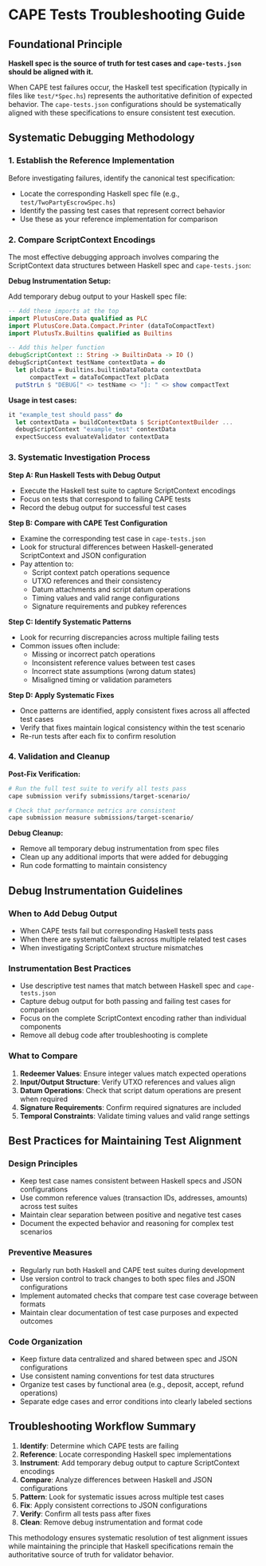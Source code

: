 # CAPE Tests Troubleshooting Guide

## Foundational Principle

**Haskell spec is the source of truth for test cases and `cape-tests.json` should be aligned with it.**

When CAPE test failures occur, the Haskell test specification (typically in files like `test/*Spec.hs`) represents the authoritative definition of expected behavior. The `cape-tests.json` configurations should be systematically aligned with these specifications to ensure consistent test execution.

## Systematic Debugging Methodology

### 1. Establish the Reference Implementation

Before investigating failures, identify the canonical test specification:

- Locate the corresponding Haskell spec file (e.g., `test/TwoPartyEscrowSpec.hs`)
- Identify the passing test cases that represent correct behavior
- Use these as your reference implementation for comparison

### 2. Compare ScriptContext Encodings

The most effective debugging approach involves comparing the ScriptContext data structures between Haskell spec and `cape-tests.json`:

**Debug Instrumentation Setup:**

Add temporary debug output to your Haskell spec file:

```haskell
-- Add these imports at the top
import PlutusCore.Data qualified as PLC
import PlutusCore.Data.Compact.Printer (dataToCompactText)
import PlutusTx.Builtins qualified as Builtins

-- Add this helper function
debugScriptContext :: String -> BuiltinData -> IO ()
debugScriptContext testName contextData = do
  let plcData = Builtins.builtinDataToData contextData
      compactText = dataToCompactText plcData
  putStrLn $ "DEBUG[" <> testName <> "]: " <> show compactText
```

**Usage in test cases:**

```haskell
it "example_test should pass" do
  let contextData = buildContextData $ ScriptContextBuilder ...
  debugScriptContext "example_test" contextData
  expectSuccess evaluateValidator contextData
```

### 3. Systematic Investigation Process

**Step A: Run Haskell Tests with Debug Output**

- Execute the Haskell test suite to capture ScriptContext encodings
- Focus on tests that correspond to failing CAPE tests
- Record the debug output for successful test cases

**Step B: Compare with CAPE Test Configuration**

- Examine the corresponding test case in `cape-tests.json`
- Look for structural differences between Haskell-generated ScriptContext and JSON configuration
- Pay attention to:
  - Script context patch operations sequence
  - UTXO references and their consistency
  - Datum attachments and script datum operations
  - Timing values and valid range configurations
  - Signature requirements and pubkey references

**Step C: Identify Systematic Patterns**

- Look for recurring discrepancies across multiple failing tests
- Common issues often include:
  - Missing or incorrect patch operations
  - Inconsistent reference values between test cases
  - Incorrect state assumptions (wrong datum states)
  - Misaligned timing or validation parameters

**Step D: Apply Systematic Fixes**

- Once patterns are identified, apply consistent fixes across all affected test cases
- Verify that fixes maintain logical consistency within the test scenario
- Re-run tests after each fix to confirm resolution

### 4. Validation and Cleanup

**Post-Fix Verification:**

```bash
# Run the full test suite to verify all tests pass
cape submission verify submissions/target-scenario/

# Check that performance metrics are consistent
cape submission measure submissions/target-scenario/
```

**Debug Cleanup:**

- Remove all temporary debug instrumentation from spec files
- Clean up any additional imports that were added for debugging
- Run code formatting to maintain consistency

## Debug Instrumentation Guidelines

### When to Add Debug Output

- When CAPE tests fail but corresponding Haskell tests pass
- When there are systematic failures across multiple related test cases
- When investigating ScriptContext structure mismatches

### Instrumentation Best Practices

- Use descriptive test names that match between Haskell spec and `cape-tests.json`
- Capture debug output for both passing and failing test cases for comparison
- Focus on the complete ScriptContext encoding rather than individual components
- Remove all debug code after troubleshooting is complete

### What to Compare

1. **Redeemer Values**: Ensure integer values match expected operations
2. **Input/Output Structure**: Verify UTXO references and values align
3. **Datum Operations**: Check that script datum operations are present when required
4. **Signature Requirements**: Confirm required signatures are included
5. **Temporal Constraints**: Validate timing values and valid range settings

## Best Practices for Maintaining Test Alignment

### Design Principles

- Keep test case names consistent between Haskell specs and JSON configurations
- Use common reference values (transaction IDs, addresses, amounts) across test suites
- Maintain clear separation between positive and negative test cases
- Document the expected behavior and reasoning for complex test scenarios

### Preventive Measures

- Regularly run both Haskell and CAPE test suites during development
- Use version control to track changes to both spec files and JSON configurations
- Implement automated checks that compare test case coverage between formats
- Maintain clear documentation of test case purposes and expected outcomes

### Code Organization

- Keep fixture data centralized and shared between spec and JSON configurations
- Use consistent naming conventions for test data structures
- Organize test cases by functional area (e.g., deposit, accept, refund operations)
- Separate edge cases and error conditions into clearly labeled sections

## Troubleshooting Workflow Summary

1. **Identify**: Determine which CAPE tests are failing
2. **Reference**: Locate corresponding Haskell spec implementations
3. **Instrument**: Add temporary debug output to capture ScriptContext encodings
4. **Compare**: Analyze differences between Haskell and JSON configurations
5. **Pattern**: Look for systematic issues across multiple test cases
6. **Fix**: Apply consistent corrections to JSON configurations
7. **Verify**: Confirm all tests pass after fixes
8. **Clean**: Remove debug instrumentation and format code

This methodology ensures systematic resolution of test alignment issues while maintaining the principle that Haskell specifications remain the authoritative source of truth for validator behavior.
